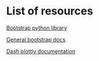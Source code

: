 # List of resources

[Bootstrap python library](https://dash-bootstrap-components.opensource.faculty.ai/docs/)

[General bootstrap docs](https://getbootstrap.com/docs/5.2/getting-started/introduction/)

[Dash plottly documentation](https://dash.plotly.com/)
